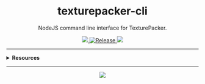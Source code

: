 <h1 align="center">texturepacker-cli</h1>
<p align="center">NodeJS command line interface for TexturePacker.</p>
<p align="center">
  <a href="https://github.com/rdarida/texturepacker-cli" target="_blank">
    <img src="https://img.shields.io/badge/-repository-222222?style=flat&logo=github" />
  </a>

  <a href="https://github.com/rdarida/texturepacker-cli/actions/workflows/release.yml" target="_blank" alt="GitHub Actions">
    <img src="https://github.com/rdarida/texturepacker-cli/actions/workflows/release.yml/badge.svg" alt="Release">
  </a>
  
  <img src="https://img.shields.io/librariesio/release/npm/texturepacker-cli">
</p>
<hr>

<details>
  <summary>
    <strong>Resources</strong>
  </summary>

- [Running TexturePacker from Commandline | TexturePacker](https://www.codeandweb.com/texturepacker/documentation/commandline)
- [Texture Settings | TexturePacker](https://www.codeandweb.com/texturepacker/documentation/texture-settings)
- [Blazing Fast Tips: Publishing to NPM | YouTube](https://www.youtube.com/watch?v=eh89VE3Mk5g)
- [mattpocock/pkg-demo | GitHub](https://github.com/mattpocock/pkg-demo)
</details>
<hr>

<p align="center">
  <a href="LICENSE" target="_blank">
    <img src="https://img.shields.io/badge/license-MIT-green" />
  </a>
</p>
